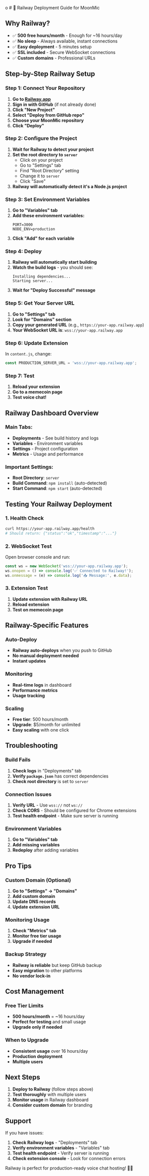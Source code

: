 o   # 🚂 Railway Deployment Guide for MoonMic

## Why Railway?
- ✅ **500 free hours/month** - Enough for ~16 hours/day
- ✅ **No sleep** - Always available, instant connections
- ✅ **Easy deployment** - 5 minutes setup
- ✅ **SSL included** - Secure WebSocket connections
- ✅ **Custom domains** - Professional URLs

## Step-by-Step Railway Setup

### Step 1: Connect Your Repository
1. **Go to [Railway.app](https://railway.app)**
2. **Sign in with GitHub** (if not already done)
3. **Click "New Project"**
4. **Select "Deploy from GitHub repo"**
5. **Choose your MoonMic repository**
6. **Click "Deploy"**

### Step 2: Configure the Project
1. **Wait for Railway to detect your project**
2. **Set the root directory to `server`**
   - Click on your project
   - Go to "Settings" tab
   - Find "Root Directory" setting
   - Change it to `server`
   - Click "Save"
3. **Railway will automatically detect it's a Node.js project**

### Step 3: Set Environment Variables
1. **Go to "Variables" tab**
2. **Add these environment variables:**
   ```
   PORT=3000
   NODE_ENV=production
   ```
3. **Click "Add" for each variable**

### Step 4: Deploy
1. **Railway will automatically start building**
2. **Watch the build logs** - you should see:
   ```
   Installing dependencies...
   Starting server...
   ```
3. **Wait for "Deploy Successful" message**

### Step 5: Get Your Server URL
1. **Go to "Settings" tab**
2. **Look for "Domains" section**
3. **Copy your generated URL** (e.g., `https://your-app.railway.app`)
4. **Your WebSocket URL is**: `wss://your-app.railway.app`

### Step 6: Update Extension
In `content.js`, change:
```javascript
const PRODUCTION_SERVER_URL = 'wss://your-app.railway.app';
```

### Step 7: Test
1. **Reload your extension**
2. **Go to a memecoin page**
3. **Test voice chat!**

## Railway Dashboard Overview

### Main Tabs:
- **Deployments** - See build history and logs
- **Variables** - Environment variables
- **Settings** - Project configuration
- **Metrics** - Usage and performance

### Important Settings:
- **Root Directory**: `server`
- **Build Command**: `npm install` (auto-detected)
- **Start Command**: `npm start` (auto-detected)

## Testing Your Railway Deployment

### 1. Health Check
```bash
curl https://your-app.railway.app/health
# Should return: {"status":"ok","timestamp":"..."}
```

### 2. WebSocket Test
Open browser console and run:
```javascript
const ws = new WebSocket('wss://your-app.railway.app');
ws.onopen = () => console.log('✅ Connected to Railway!');
ws.onmessage = (e) => console.log('📥 Message:', e.data);
```

### 3. Extension Test
1. **Update extension with Railway URL**
2. **Reload extension**
3. **Test on memecoin page**

## Railway-Specific Features

### Auto-Deploy
- **Railway auto-deploys** when you push to GitHub
- **No manual deployment needed**
- **Instant updates**

### Monitoring
- **Real-time logs** in dashboard
- **Performance metrics**
- **Usage tracking**

### Scaling
- **Free tier**: 500 hours/month
- **Upgrade**: $5/month for unlimited
- **Easy scaling** with one click

## Troubleshooting

### Build Fails
1. **Check logs** in "Deployments" tab
2. **Verify `package.json`** has correct dependencies
3. **Check root directory** is set to `server`

### Connection Issues
1. **Verify URL** - Use `wss://` not `ws://`
2. **Check CORS** - Should be configured for Chrome extensions
3. **Test health endpoint** - Make sure server is running

### Environment Variables
1. **Go to "Variables" tab**
2. **Add missing variables**
3. **Redeploy** after adding variables

## Pro Tips

### Custom Domain (Optional)
1. **Go to "Settings" → "Domains"**
2. **Add custom domain**
3. **Update DNS records**
4. **Update extension URL**

### Monitoring Usage
1. **Check "Metrics" tab**
2. **Monitor free tier usage**
3. **Upgrade if needed**

### Backup Strategy
- **Railway is reliable** but keep GitHub backup
- **Easy migration** to other platforms
- **No vendor lock-in**

## Cost Management

### Free Tier Limits
- **500 hours/month** = ~16 hours/day
- **Perfect for testing** and small usage
- **Upgrade only if needed**

### When to Upgrade
- **Consistent usage** over 16 hours/day
- **Production deployment**
- **Multiple users**

## Next Steps

1. **Deploy to Railway** (follow steps above)
2. **Test thoroughly** with multiple users
3. **Monitor usage** in Railway dashboard
4. **Consider custom domain** for branding

## Support

If you have issues:
1. **Check Railway logs** - "Deployments" tab
2. **Verify environment variables** - "Variables" tab
3. **Test health endpoint** - Verify server is running
4. **Check extension console** - Look for connection errors

Railway is perfect for production-ready voice chat hosting! 🚂✨ 